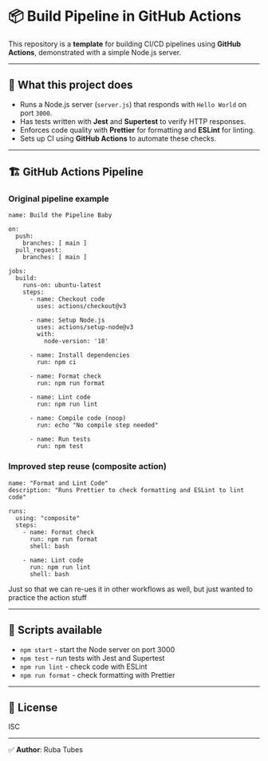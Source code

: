 
# 📦 Build Pipeline in GitHub Actions

This repository is a **template** for building CI/CD pipelines using **GitHub Actions**, demonstrated with a simple Node.js server.

---

## 🚀 What this project does

- Runs a Node.js server (`server.js`) that responds with `Hello World` on port `3000`.
- Has tests written with **Jest** and **Supertest** to verify HTTP responses.
- Enforces code quality with **Prettier** for formatting and **ESLint** for linting.
- Sets up CI using **GitHub Actions** to automate these checks.

---

## 🏗️ GitHub Actions Pipeline

### Original pipeline example

```
name: Build the Pipeline Baby

on:
  push:
    branches: [ main ]
  pull_request:
    branches: [ main ]

jobs:
  build:
    runs-on: ubuntu-latest
    steps:
      - name: Checkout code
        uses: actions/checkout@v3

      - name: Setup Node.js
        uses: actions/setup-node@v3
        with:
          node-version: '18'

      - name: Install dependencies
        run: npm ci

      - name: Format check
        run: npm run format

      - name: Lint code
        run: npm run lint

      - name: Compile code (noop)
        run: echo "No compile step needed"

      - name: Run tests
        run: npm test
```

### Improved step reuse (composite action)

```
name: "Format and Lint Code"
description: "Runs Prettier to check formatting and ESLint to lint code"

runs:
  using: "composite"
  steps:
    - name: Format check
      run: npm run format
      shell: bash

    - name: Lint code
      run: npm run lint
      shell: bash
```

Just so that we can re-ues it in other workflows as well, but just wanted to practice the action stuff

---

## 🧪 Scripts available

- `npm start` - start the Node server on port 3000
- `npm test` - run tests with Jest and Supertest
- `npm run lint` - check code with ESLint
- `npm run format` - check formatting with Prettier

---

## 📝 License

ISC

---

✅ **Author**: Ruba Tubes
